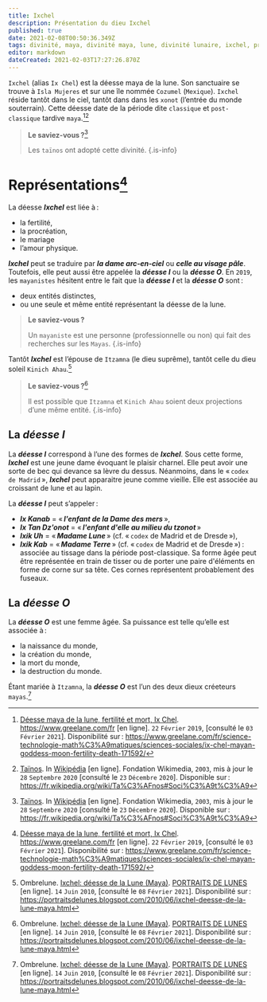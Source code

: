 ```yaml
---
title: Ixchel
description: Présentation du dieu Ixchel
published: true
date: 2021-02-08T00:50:36.349Z
tags: divinité, maya, divinité maya, lune, divinité lunaire, ixchel, projection divine, divinité de la lune, déesse, déesse maya, déesse ixchel
editor: markdown
dateCreated: 2021-02-03T17:27:26.870Z
---
```


`Ixchel` (alias `Ix Chel`) est la déesse maya de la lune. Son sanctuaire se trouve à `Isla Mujeres` et sur une île nommée `Cozumel` (`Mexique`). `Ixchel` réside tantôt dans le ciel, tantôt dans dans les `xonot` (l’entrée du monde souterrain). Cette déesse date de la période dite `classique` et `post-classique` tardive `maya`.[^1][^10]

> **Le saviez-vous ?**[^10]
>
> Les `taïnos` ont adopté cette divinité.
{.is-info}

# Représentations[^1]

La déesse ***Ixchel*** est liée à :
* la fertilité,
* la procréation,
* le mariage
* l’amour physique.

***Ixchel*** peut se traduire par ***la dame arc-en-ciel*** ou ***celle au visage pâle***. Toutefois, elle peut aussi être appelée la ***déesse I*** ou la ***déesse O***. En `2019`, les `mayanistes` hésitent entre le fait que la ***déesse I*** et la ***déesse O*** sont :
* deux entités distinctes,
* ou une seule et même entité représentant la déesse de la lune.

> **Le saviez-vous ?**
>
> Un `mayaniste` est une personne (professionnelle ou non) qui fait des recherches sur les `Mayas`.
{.is-info}

Tantôt ***Ixchel*** est l’épouse de `Itzamna` (le dieu suprême), tantôt celle du dieu soleil `Kinich Ahau`.[^2]

> **Le saviez-vous ?**[^2]
>
> Il est possible que `Itzamna` et `Kinich Ahau` soient deux projections d’une même entité.
{.is-info}

## La ***déesse I***

La ***déesse I*** correspond à l’une des formes de ***Ixchel***.
Sous cette forme, ***Ixchel*** est une jeune dame évoquant le plaisir charnel. Elle peut avoir une sorte de bec qui devance sa lèvre du dessus. Néanmoins, dans le « `codex de Madrid` », ***Ixchel*** peut apparaitre jeune comme vieille.
Elle est associée au croissant de lune et au lapin.

La ***déesse I*** peut s’appeler :
* ***Ix Kanab*** = « ***l'enfant de la Dame des mers*** »,
* ***Ix Tan Dz'onot*** = « ***l'enfant d'elle au milieu du tzonot*** »
* ***Ixik Uh*** = « ***Madame Lune*** »  (cf. « `codex` de Madrid et de Dresde »),
* ***Ixik Kab*** = « ***Madame Terre*** » (cf. « `codex` de Madrid et de Dresde ») : associée au tissage dans la période post-classique. Sa forme âgée peut être représentée en train de tisser ou de porter une paire d'éléments en forme de corne sur sa tête. Ces cornes représentent probablement des fuseaux.

## La ***déesse O***

La ***déesse O*** est une femme âgée. Sa puissance est telle qu’elle est associée à :
* la naissance du monde,
* la création du monde,
* la mort du monde,
* la destruction du monde.

Étant mariée à `Itzamna`, la ***déesse O*** est l’un des deux dieux créeteurs `mayas`.[^2]

[^1]: [Déesse maya de la lune, fertilité et mort, Ix Chel](https://www.greelane.com/fr/science-technologie-math%C3%A9matiques/sciences-sociales/ix-chel-mayan-goddess-moon-fertility-death-171592/). https://www.greelane.com/fr [en ligne]. `22` `Février` `2019`, [consulté le `03` `Février` `2021`]. Disponibilité sur : https://www.greelane.com/fr/science-technologie-math%C3%A9matiques/sciences-sociales/ix-chel-mayan-goddess-moon-fertility-death-171592/

[^2]: Ombrelune. [Ixchel: déesse de la Lune (Maya)](https://portraitsdelunes.blogspot.com/2010/06/ixchel-deesse-de-la-lune-maya.html). [PORTRAITS DE LUNES](https://portraitsdelunes.blogspot.com/) [en ligne]. `14` `Juin` `2010`, [consulté le `08` `Février` `2021`]. Disponibilité sur : https://portraitsdelunes.blogspot.com/2010/06/ixchel-deesse-de-la-lune-maya.html

[^10]: [Taïnos](https://fr.wikipedia.org/wiki/Ta%C3%AFnos#Soci%C3%A9t%C3%A9). In [Wikipédia](https://wikipedia.org) [en ligne]. Fondation Wikimedia, `2003`, mis à jour le `28` `Septembre` `2020` [consulté le `23` `Décembre` `2020`]. Disponible sur : https://fr.wikipedia.org/wiki/Ta%C3%AFnos#Soci%C3%A9t%C3%A9